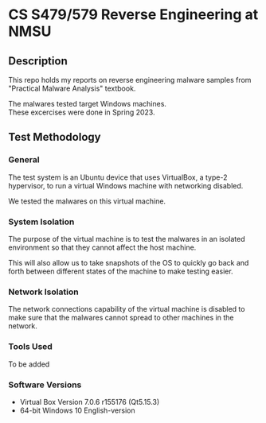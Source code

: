# CS S479/579 Reverse Engineering at NMSU
   
## Description

This repo holds my reports on reverse engineering malware samples from "Practical Malware Analysis" textbook. 

The malwares tested target Windows machines.  
These excercises were done in Spring 2023.

## Test Methodology

### General
The test system is an Ubuntu device that uses VirtualBox, a type-2 hypervisor, to run a virtual Windows machine with networking disabled.

We tested the malwares on this virtual machine.

### System Isolation

The purpose of the virtual machine is to test the malwares in an isolated environment so that they cannot affect the host machine. 

This will also allow us to take snapshots of the OS to quickly go back and forth between different states of the machine to make testing easier. 

### Network Isolation
The network connections capability of the virtual machine is disabled to make sure that the malwares cannot spread to other machines in the network. 

### Tools Used
To be added

### Software Versions
+ Virtual Box Version 7.0.6 r155176 (Qt5.15.3)
+ 64-bit Windows 10 English-version 
